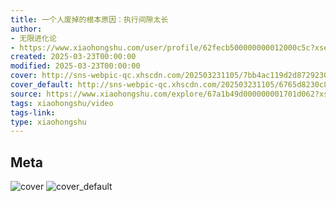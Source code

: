 ```yaml
---
title: 一个人废掉的根本原因：执行间隙太长
author:
- 无限进化论
- https://www.xiaohongshu.com/user/profile/62fecb500000000012000c5c?xsec_token=undefined
created: 2025-03-23T00:00:00
modified: 2025-03-23T00:00:00
cover: http://sns-webpic-qc.xhscdn.com/202503231105/7bb4ac119d2d8729230ff4266c5b63ce/1040g2sg31dfjhbi5gkdg5onupd84g32s1qah0ig!nc_n_webp_prv_1
cover_default: http://sns-webpic-qc.xhscdn.com/202503231105/6765d8230c87578eac8f86ff8485dc77/1040g2sg31dfjhbi5gkdg5onupd84g32s1qah0ig!nc_n_webp_mw_1
source: https://www.xiaohongshu.com/explore/67a1b49d000000001701d062?xsec_token=ABXPOuyR-uUFjstTPRTIf7A3cw2ANaDcmUB4-Jh9iuoMw=
tags: xiaohongshu/video
tags-link:
type: xiaohongshu
---
```


## Meta

![cover](http://sns-webpic-qc.xhscdn.com/202503231105/7bb4ac119d2d8729230ff4266c5b63ce/1040g2sg31dfjhbi5gkdg5onupd84g32s1qah0ig!nc_n_webp_prv_1)
![cover_default](http://sns-webpic-qc.xhscdn.com/202503231105/6765d8230c87578eac8f86ff8485dc77/1040g2sg31dfjhbi5gkdg5onupd84g32s1qah0ig!nc_n_webp_mw_1)
